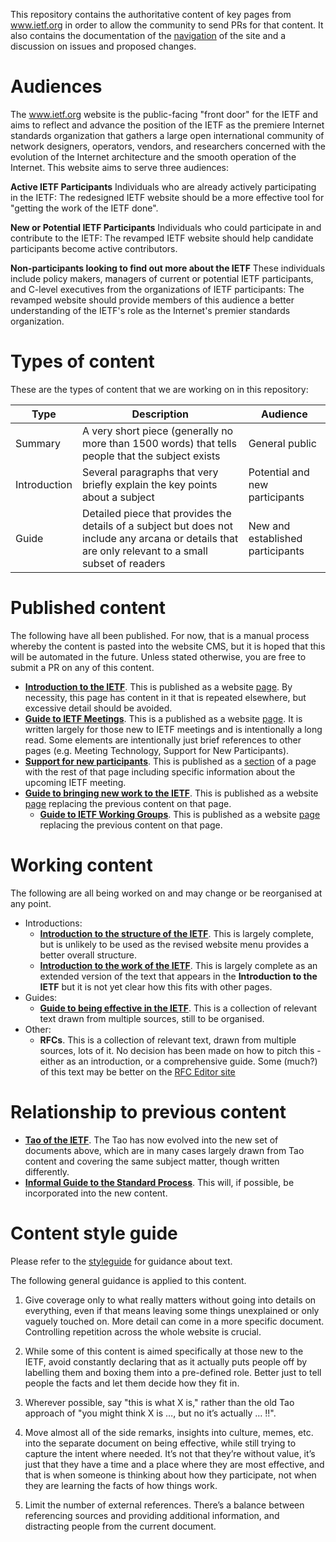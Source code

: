 This repository contains the authoritative content of key pages from www.ietf.org in order to allow the community to send PRs for that content.  It also contains the documentation of the [navigation](Information%20Architecture.md) of the site and a discussion on issues and proposed changes.

# Audiences
The www.ietf.org website is the public-facing "front door" for the IETF and aims to reflect and advance the position of the IETF as the premiere Internet standards organization that gathers a large open international community of network designers, operators, vendors, and researchers concerned with the evolution of the Internet architecture and the smooth operation of the Internet. This website aims to serve three audiences:

**Active IETF Participants**
Individuals who are already actively participating in the IETF: The redesigned IETF website should be a more effective tool for "getting the work of the IETF done".

**New or Potential IETF Participants**
Individuals who could participate in and contribute to the IETF: The revamped IETF website should help candidate participants become active contributors.

**Non-participants looking to find out more about the IETF**
These individuals include policy makers, managers of current or potential IETF participants, and C-level executives from the organizations of IETF participants: The revamped website should provide members of this audience a better understanding of the IETF's role as the Internet's premier standards organization.

# Types of content
These are the types of content that we are working on in this repository:

| Type | Description | Audience |
|------|-------------|----------|
| Summary | A very short piece (generally no more than 1500 words) that tells people that the subject exists | General public |
| Introduction | Several paragraphs that very briefly explain the key points about a subject | Potential and new participants| 
| Guide | Detailed piece that provides the details of a subject but does not include any arcana or details that are only relevant to a small subset of readers | New and established participants|

# Published content
The following have all been published. For now, that is a manual process whereby the content is pasted into the website CMS, but it is hoped that this will be automated in the future.  Unless stated otherwise, you are free to submit a PR on any of this content.

* **[Introduction to the IETF](/Introduction%20to%20the%20IETF.md)**. This is published as a website [page](https://www.ietf.org/about/introduction/). By necessity, this page has content in it that is repeated elsewhere, but excessive detail should be avoided.
* **[Guide to IETF Meetings](/Guide%20to%20IETF%20Meetings.md)**. This is a published as a website [page](https://www.ietf.org/how/meetings/introduction-to-ietf-meetings/). It is written largely for those new to IETF meetings and is intentionally a long read.  Some elements are intentionally just brief references to other pages (e.g. Meeting Technology, Support for New Participants).
* **[Support for new participants](/Support%20for%20new%20participants.md)**. This is published as a [section](https://www.ietf.org/how/meetings/new-participants/) of a page with the rest of that page including specific information about the upcoming IETF meeting.
* **[Guide to bringing new work to the IETF](/Guide%20to%20bringing%20new%20work%20to%20the%20IETF.md)**.  This is published as a website [page](https://www.ietf.org/process/new-work/) replacing the previous content on that page.
  * **[Guide to IETF Working Groups](/Guide%20to%20IETF%20Working%20Groups.md)**.  This is published as a website [page](https://www.ietf.org/process/wgs/) replacing the previous content on that page.

# Working content
The following are all being worked on and may change or be reorganised at any point.

* Introductions:
  * **[Introduction to the structure of the IETF](/Introduction%20to%20the%20structure%20of%20the%20IETF.md)**.  This is largely complete, but is unlikely to be used as the revised website menu provides a better overall structure.
  * **[Introduction to the work of the IETF](/Introduction%20to%20the%20Work%20of%20the%20IETF.md)**. This is largely complete as an extended version of the text that appears in the **Introduction to the IETF** but it is not yet clear how this fits with other pages.
* Guides:
  * **[Guide to being effective in the IETF](/Guide%20to%20being%20effective%20in%20the%20IETF.md)**. This is a collection of relevant text drawn from multiple sources, still to be organised.
* Other:
  * **RFCs**. This is a collection of relevant text, drawn from multiple sources, lots of it.  No decision has been made on how to pitch this - either as an introduction, or a comprehensive guide.  Some (much?) of this text may be better on the [RFC Editor site](https://www.rfc-editor.org)

# Relationship to previous content
* **[Tao of the IETF](https://www.ietf.org/about/participate/tao/)**. The Tao has now evolved into the new set of documents above, which are in many cases largely drawn from Tao content and covering the same subject matter, though written differently.  
* **[Informal Guide to the Standard Process](https://www.ietf.org/standards/process/informal/)**.  This will, if possible, be incorporated into the new content.

# Content style guide

Please refer to the [styleguide](styleguide.md) for guidance about text.
 
The following general guidance is applied to this content. 

1.  Give coverage only to what really matters without going into details on everything, even if that means leaving some things unexplained or only vaguely touched on. More detail can come in a more specific document. Controlling repetition across the whole website is crucial.

2.  While some of this content is aimed specifically at those new to the IETF, avoid constantly declaring that as it actually puts people off by labelling them and boxing them into a pre-defined role.  Better just to tell people the facts and let them decide how they fit in.

3.  Wherever possible, say "this is what X is," rather than the old Tao approach of "you might think X is …, but no it’s actually … !!".

4.  Move almost all of the side remarks, insights into culture, memes, etc. into the separate document on being effective, while still trying to capture the intent where needed.  It’s not that they’re without value, it’s just that they have a time and a place where they are most effective, and that is when someone is thinking about how they participate, not when they are learning the facts of how things work.

5.  Limit the number of external references.  There’s a balance between referencing sources and providing additional information, and distracting people from the current document. 
